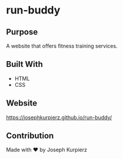 # run-buddy

## Purpose
A website that offers fitness training services.

## Built With
* HTML
* CSS

## Website
https://josephkurpierz.github.io/run-buddy/

## Contribution
Made with ❤️ by Joseph Kurpierz


